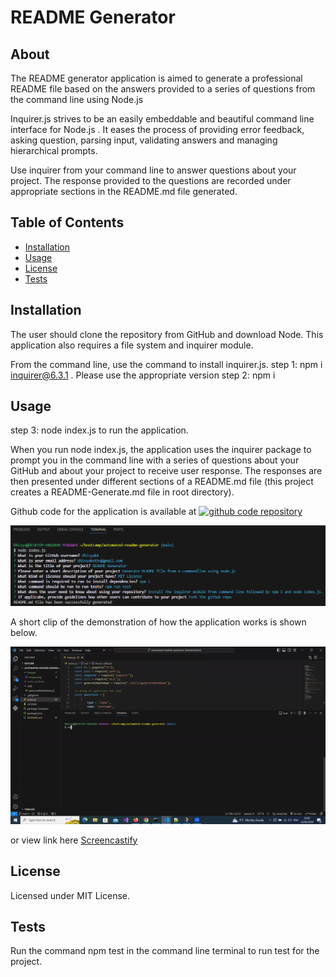 # README Generator

## About

The README generator application is aimed to generate a professional README file based on the answers provided to a series of questions from the command line using Node.js

Inquirer.js strives to be an easily embeddable and beautiful command line interface for Node.js . It eases the process of providing
error feedback, asking question, parsing input, validating answers and managing hierarchical prompts.

Use inquirer from your command line to answer questions about your project. The response provided to the questions are recorded under appropriate
sections in the README.md file generated.

## Table of Contents
  * [Installation](#installation)
  * [Usage](#usage)
  * [License](#license)
  * [Tests](#tests)

## Installation 

The user should clone the repository from GitHub and download Node. This application also requires a file system and inquirer module. 

From the command line,  use the command to install inquirer.js. 
step 1: npm i inquirer@6.3.1 . Please use the appropriate version
step 2: npm i
 
## Usage 

step 3: node index.js to run the application.

When you run node index.js, the application uses the inquirer package to prompt you in the command line with a series of questions about your GitHub and about your project to receive user response. The responses are then presented under different sections of a README.md file (this project creates a README-Generate.md file in root directory).

Github code for the application is available at
    <a href="https://github.com/DhivyaKK/automated-readme-generator.git"><img src="https://img.shields.io/badge/git-code-repository"  alt="github code repository" /></a>

![Alt text](./images/image.png)

A short clip of the demonstration of how the application works is shown below.

 <img src="images/READMEGenerator.gif">

or view link here [Screencastify](images/READMEGenerator.mp4)

## License 
  
Licensed under MIT License.

## Tests

Run the command npm test in the command line terminal to run test for the project.











































































































































































































